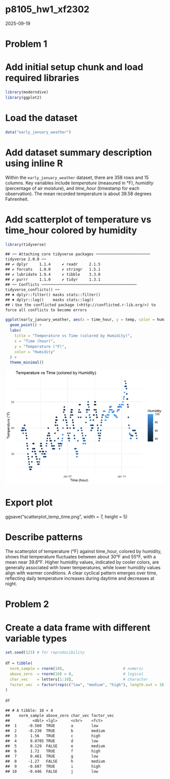 p8105_hw1_xf2302
================
2025-09-19

# Problem 1

# Add initial setup chunk and load required libraries

``` r
library(moderndive)
library(ggplot2)
```

# Load the dataset

``` r
data("early_january_weather")
```

# Add dataset summary description using inline R

Within the `early_january_weather` dataset, there are 358 rows and 15
columns. Key variables include *temperature* (measured in °F),
*humidity* (percentage of air moisture), and *time_hour* (timestamp for
each observation). The mean recorded temperature is about 39.58 degrees
Fahrenheit.

# Add scatterplot of temperature vs time_hour colored by humidity

``` r
library(tidyverse)
```

    ## ── Attaching core tidyverse packages ──────────────────────── tidyverse 2.0.0 ──
    ## ✔ dplyr     1.1.4     ✔ readr     2.1.5
    ## ✔ forcats   1.0.0     ✔ stringr   1.5.1
    ## ✔ lubridate 1.9.4     ✔ tibble    3.3.0
    ## ✔ purrr     1.1.0     ✔ tidyr     1.3.1
    ## ── Conflicts ────────────────────────────────────────── tidyverse_conflicts() ──
    ## ✖ dplyr::filter() masks stats::filter()
    ## ✖ dplyr::lag()    masks stats::lag()
    ## ℹ Use the conflicted package (<http://conflicted.r-lib.org/>) to force all conflicts to become errors

``` r
ggplot(early_january_weather, aes(x = time_hour, y = temp, color = humid)) +
  geom_point() +
  labs(
    title = "Temperature vs Time (colored by Humidity)",
    x = "Time (hour)",
    y = "Temperature (°F)",
    color = "Humidity"
  ) +
  theme_minimal()
```

![](p8105_hw1_xf2302_files/figure-gfm/unnamed-chunk-1-1.png)<!-- -->

# Export plot

ggsave(“scatterplot_temp_time.png”, width = 7, height = 5)

# Describe patterns

The scatterplot of temperature (°F) against time_hour, colored by
humidity, shows that temperature fluctuates between about 30°F and 55°F,
with a mean near 39.6°F. Higher humidity values, indicated by cooler
colors, are generally associated with lower temperatures, while lower
humidity values align with warmer conditions. A clear cyclical pattern
emerges over time, reflecting daily temperature increases during daytime
and decreases at night.

# Problem 2

# Create a data frame with different variable types

``` r
set.seed(123) # for reproducibility

df = tibble(
  norm_sample = rnorm(10),                          # numeric
  above_zero  = rnorm(10) > 0,                      # logical
  char_vec    = letters[1:10],                      # character
  factor_vec  = factor(rep(c("low", "medium", "high"), length.out = 10)) # factor
)

df
```

    ## # A tibble: 10 × 4
    ##    norm_sample above_zero char_vec factor_vec
    ##          <dbl> <lgl>      <chr>    <fct>     
    ##  1     -0.560  TRUE       a        low       
    ##  2     -0.230  TRUE       b        medium    
    ##  3      1.56   TRUE       c        high      
    ##  4      0.0705 TRUE       d        low       
    ##  5      0.129  FALSE      e        medium    
    ##  6      1.72   TRUE       f        high      
    ##  7      0.461  TRUE       g        low       
    ##  8     -1.27   FALSE      h        medium    
    ##  9     -0.687  TRUE       i        high      
    ## 10     -0.446  FALSE      j        low

